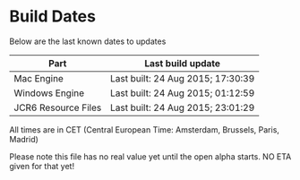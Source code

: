 # Build Dates

Below are the last known dates to updates

Part | Last build update
-----|-----
Mac Engine | Last built: 24 Aug 2015; 17:30:39
Windows Engine | Last built: 24 Aug 2015; 01:12:59
JCR6 Resource Files | Last built: 24 Aug 2015; 23:01:29
All times are in CET (Central European Time: Amsterdam, Brussels, Paris, Madrid)


Please note this file has no real value yet until the open alpha starts. NO ETA given for that yet!
